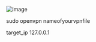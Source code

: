 ![image](https://github.com/user-attachments/assets/72c0f03a-34a4-48c2-8723-7c0678a88ac1)


sudo openvpn nameofyourvpnfile

target_ip 127.0.0.1
